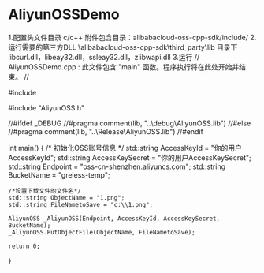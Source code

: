 # AliyunOSSDemo
1.配置头文件目录
c/c++ 附件包含目录：alibabacloud-oss-cpp-sdk/include/
2.运行需要的第三方DLL
\alibabacloud-oss-cpp-sdk\third_party\lib 目录下libcurl.dll，libeay32.dll，ssleay32.dll，zlibwapi.dll
3.运行
// AliyunOSSDemo.cpp : 此文件包含 "main" 函数。程序执行将在此处开始并结束。
//

#include <iostream>

#include "AliyunOSS.h"

//#ifdef _DEBUG
//#pragma comment(lib, "..\\debug\\AliyunOSS.lib")
//#else
//#pragma comment(lib, "..\\Release\\AliyunOSS.lib")
//#endif

int main()
{
	/* 初始化OSS账号信息 */
	std::string AccessKeyId = "你的用户AccessKeyId";
	std::string AccessKeySecret = "你的用户AccessKeySecret";
	std::string Endpoint = "oss-cn-shenzhen.aliyuncs.com";
	std::string BucketName = "greless-temp";


	/*设置下载文件的文件名*/
	std::string ObjectName = "1.png";
	std::string FileNametoSave = "c:\\1.png";

	AliyunOSS _AliyunOSS(Endpoint, AccessKeyId, AccessKeySecret, BucketName);
	_AliyunOSS.PutObjectFile(ObjectName, FileNametoSave);

	return 0;
}

 

